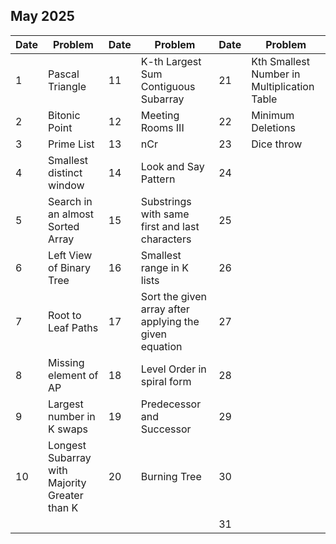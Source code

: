 ## May 2025

| Date | Problem                                       | Date | Problem                                                | Date | Problem                                     |
| ---- | --------------------------------------------- | ---- | ------------------------------------------------------ | ---- | ------------------------------------------- |
| 1    | Pascal Triangle                               | 11   | K-th Largest Sum Contiguous Subarray                   | 21   | Kth Smallest Number in Multiplication Table |
| 2    | Bitonic Point                                 | 12   | Meeting Rooms III                                      | 22   | Minimum Deletions                           |
| 3    | Prime List                                    | 13   | nCr                                                    | 23   | Dice throw                                  |
| 4    | Smallest distinct window                      | 14   | Look and Say Pattern                                   | 24   |                                             |
| 5    | Search in an almost Sorted Array              | 15   | Substrings with same first and last characters         | 25   |                                             |
| 6    | Left View of Binary Tree                      | 16   | Smallest range in K lists                              | 26   |                                             |
| 7    | Root to Leaf Paths                            | 17   | Sort the given array after applying the given equation | 27   |                                             |
| 8    | Missing element of AP                         | 18   | Level Order in spiral form                             | 28   |                                             |
| 9    | Largest number in K swaps                     | 19   | Predecessor and Successor                              | 29   |                                             |
| 10   | Longest Subarray with Majority Greater than K | 20   | Burning Tree                                           | 30   |                                             |
|      |                                               |      |                                                        | 31   |                                             |
